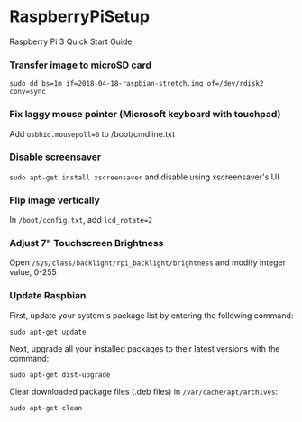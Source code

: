 # RaspberryPiSetup
Raspberry Pi 3 Quick Start Guide

### Transfer image to microSD card
`sudo dd bs=1m if=2018-04-18-raspbian-stretch.img of=/dev/rdisk2 conv=sync`

### Fix laggy mouse pointer (Microsoft keyboard with touchpad)
Add `usbhid.mousepoll=0` to /boot/cmdline.txt

### Disable screensaver
`sudo apt-get install xscreensaver` and disable using xscreensaver's UI

### Flip image vertically
In `/boot/config.txt`, add `lcd_rotate=2`

### Adjust 7" Touchscreen Brightness
Open `/sys/class/backlight/rpi_backlight/brightness` and modify integer value, 0-255

### Update Raspbian
First, update your system's package list by entering the following command:

`sudo apt-get update`

Next, upgrade all your installed packages to their latest versions with the command:

`sudo apt-get dist-upgrade`

Clear downloaded package files (.deb files) in `/var/cache/apt/archives`:

`sudo apt-get clean`
